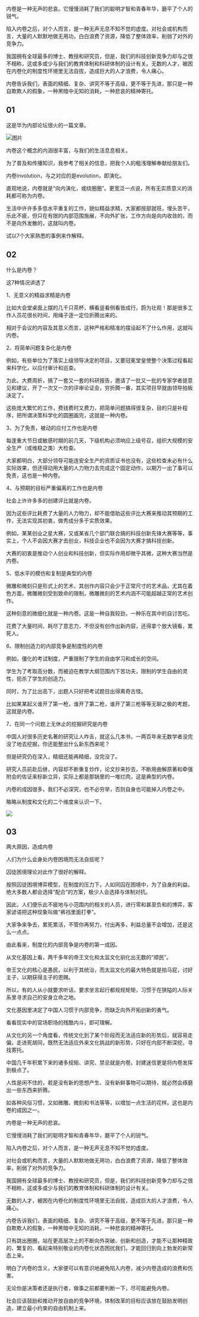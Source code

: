 内卷是一种无声的悲哀。它慢慢消耗了我们的聪明才智和青春年华，磨平了个人的锐气。  

陷入内卷之后，对个人而言，是一种无声无息不知不觉的虚度。对社会或机构而言，大量的人默默地做无用功，白白浪费了资源，降低了整体效率，削弱了对外的竞争力。

我国拥有全球最多的博士、教授和研究员，但是，我们的科技创新竞争力却与之很不相称，这或多或少与我们的教育体制和科研体制的设计有关。无数的人才，被困在内卷化的制度性环境里无法自拔，造成巨大的人才浪费，令人痛心。

内卷告诉我们，表面的精细、复杂、讲究不等于高级，更不等于先进，那只是一种自欺欺人的假象，一种黑暗中无知的消耗，一种悲哀的精神寄托。

## 01

这是华为内部论坛很火的一篇文章。

![图片](https://mmbiz.qpic.cn/mmbiz_png/48ee453ibqC7CN1jhTD9BqGYuGTauX7xQRzJ3LGrTvdnmCvpvpoibzM7BD8nD5KpHnia7zkib5OGWac7H4fErtd5sQ/640?wx_fmt=png&wxfrom=5&wx_lazy=1&wx_co=1)[]()

内卷这个概念的内涵很丰富，与我们的生活息息相关。

为了普及和传播知识，我参考了相关的信息，把我个人的粗浅理解奉献给朋友们。

内卷involution，与之对应的是evolution，即演化。

直观地说，内卷就是“向内演化，或绕圈圈”。更宽泛一点说，所有无实质意义的消耗都可称为内卷。

生活中许许多多低水平重复的工作，貌似精益求精，大家都按部就班，埋头苦干，乐此不疲，但只在有限的内部范围施展，不向外扩张，工作方向是向内收敛的，而不是向外发散的，这就叫内卷。

试以7个大家熟悉的事例来作解释。

## 02

什么是内卷？

这7种情况讲透了

1、无意义的精益求精是内卷

比如大会堂桌面上摆的几千只茶杯，横看竖看侧看皆成行，蔚为壮观！那是很多工作人员花很长时间，用绳子逐一定位折腾出来的。

相对于会议的内容及其意义而言，这种严格和精准的摆设起不了什么作用，这就叫内卷。

2、将简单问题复杂化是内卷

例如，有些单位为了落实上级领导决定的项目，又要冠冕堂皇使整个决策过程看起来科学化，以应付审计和巡查。

为此，大费周折，搞了一套又一套的科研报告，邀请了一批又一批的专家学者提意见和建议，开了一次又一次的评审论证会，穷折腾一番，其实项目早就由领导拍板决定了。

这些庞大繁忙的工作，费钱费时又费力，把简单问题搞得很复杂，目的只是补程序，把所谓决策科学化的圆圈画完，这就是一种内卷。

3、为了免责，被动的应付工作也是内卷

每逢重大节日或敏感时期的前几天，下级机构必须响应上级号召，组织大规模的安全生产（或维稳之类）大检查。

大家都明白，大部分领导可能连安全生产的资质证书也没有，这些检查未必有什么实际效果，但还得动用大量的人力物力去完成这个固定动作，以期万一出了事可以免责，这也是一种内卷。

4、与预期的目标严重偏离的工作也是内卷

社会上许许多多的创建评比就是内卷。

因为这些评比耗费了大量的人力物力，却不能借助这些评比大赛来推动其预期的工作，无法实现其初衷，做秀成分多于实质效果。

例如，某某创业之星大赛，又或某省几个部门联合搞的科技创新先锋大赛等等，事实上，个人不会因大赛才去创业，科技企业也不会因为大赛才搞科技创新。

大赛的初衷是推动个人创业和科技创新，但实际作用却微乎其微，这种大赛当然是内卷。

5、低水平的模仿和复制是典型的内卷

微雕和微刻只是形式上的艺术，其创作内容只会少于正常尺寸的艺术品，尤其在着色方面，微雕微刻受到致命的限制，微雕微刻的艺术内涵不可能超越正常的艺术创作。

这种刻意的微细化就是一种内卷。这是一种自我较劲，一种乐在其中的自讨苦吃。

花费了大量时间、耗尽了意志力，不但没有创作出新内容，还得拿个放大镜看，累死人。

6、限制创造力的内部竞争是制度性的内卷

例如，僵化的考试制度，严重限制了学生的自由学习和成长的空间。

学生为了考取高分数，而被迫在教学大纲范围内下苦功夫，限制的学生自由的灵性，扼杀了学生的创造力。

同时，为了比出高下，出题人只好把考试题目出得离奇古怪。

比如某某起义谁开了第一枪，谁开了第二枪，谁开了第三枪等等无聊之极的考题，这就是内卷。

7、在同一个问题上无休止的挖掘研究是内卷

中国人对很多历史名著的研究让人咋舌，就这么几本书，一两百年来无数学者没完没了地去挖掘，你还能整出什么新东西来呢？

但是研究仍在深入，精细还能再精细，没完没了。

研究人员前赴后继，内容却不断重复炒作，论文抄来抄去，不断用曲解原著和牵强附会的佐证来标新立异，实际上都是那锅里的一堆烂肉，这是典型的内卷。

内卷的成因很多，我们不必深究，也不必穷举，否则自身也可能掉入内卷之中。

略略从制度和文化的二个维度来认识一下。



![](https://github.com/janrone/bmages/blob/main/wimg/%E5%BE%AE%E4%BF%A1%E5%9B%BE%E7%89%87_20230311134530.jpg)

## 03

两大原因，造成内卷

人们为什么会身处内卷困境而无法自拔呢？

囚徒困境理论对此作了很好的解释。

按照囚徒困境博弈模型，在制度的压力下，人如同囚在困境中，为了自身的利益，绝大多数人都会选择“配合”的方案，极少人会选择与体制对抗。

因此，人们便乐此不疲地与小范围内的相关的人员，进行零和甚至负和的博弈，客家谚语把这种现象叫做“裤裆里面打拳”。

大家争来争去，累死累活，不管你再努力，付出再多，利益总量不会增加，还是这么一点点。

由此看来，制度化的内部竞争是内卷的第一成因。

从文化基因上看，两千多年的帝王文化和太监文化驯化出无数的“顺民”。

帝王文化的核心是愚民，以利于其统治，而太监文化的最大特色就是拍马屁，讨好主子，以期获得主子的恩赐。

所以，有的人从小就要求听话，要求坐言起行都规规矩矩，习惯于在狭隘的人际关系里寻求自己的安身立命之地。

文化基因里决定了中国人习惯于内部竞争，而缺乏向外开拓创新的勇气。

看看现实中的官场职场的残酷内斗，即可理解。

从文化的另一个角度看，传统文化到了某个阶段而无法适应新的形势后，就容易走偏，走进死胡同，既然无法适应外来文化挑战的新形势，只好在内部不断深挖，寻找寄托。

中国几千年积累下来的诸多规矩、讲究、禁忌就是内卷。封建迷信更是将内卷发挥到极点了。

人性是闲不住的，若是没有新的思想产生、没有新鲜事物可以期待，就必然会琢磨出一些东西来折腾。

如各种风俗习惯，又如微雕、微刻和书法等等，以增加一点生活的花样。这也是内卷的成因之一。

内卷是一种无声的悲哀。

它慢慢消耗了我们的聪明才智和青春年华，磨平了个人的锐气。

陷入内卷之后，对个人而言，是一种无声无息不知不觉的虚度。

对社会或机构而言，大量的人默默地做无用功，白白浪费了资源，降低了整体效率，削弱了对外的竞争力。

我国拥有全球最多的博士、教授和研究员，但是，我们的科技创新竞争力却与之很不相称，这或多或少与我们的教育体制和科研体制的设计有关。

无数的人才，被困在内卷化的制度性环境里无法自拔，造成巨大的人才浪费，令人痛心。

内卷告诉我们，表面的精细、复杂、讲究不等于高级，更不等于先进，那只是一种自欺欺人的假象，一种黑暗中无知的消耗，一种悲哀的精神寄托。

只有跳出圈圈，站在更高层次上的不断向外突破、创新和创造，才能不让那种精致的、繁复的、看起来特别敬业的内卷化状态困扰我们，才能回归到向上勃发的新常态上来。

明白了内卷的含义，大家便可以有意识地避免陷入内卷，减少内卷造成的浪费和伤害。

无论你是决策者还是执行者，做事之前都要判断一下，尽可能避免内卷。

社会应该鼓励和推动开放自由的竞争环境，体制改革的目标应该放在鼓励发明创造，建立最小约束的自由机制上来。
